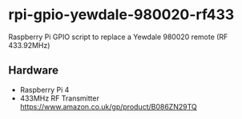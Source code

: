 # rpi-gpio-yewdale-980020-rf433
Raspberry Pi GPIO script to replace a Yewdale 980020 remote (RF 433.92MHz)

## Hardware

- Raspberry Pi 4
- 433MHz RF Transmitter <https://www.amazon.co.uk/gp/product/B086ZN29TQ>
